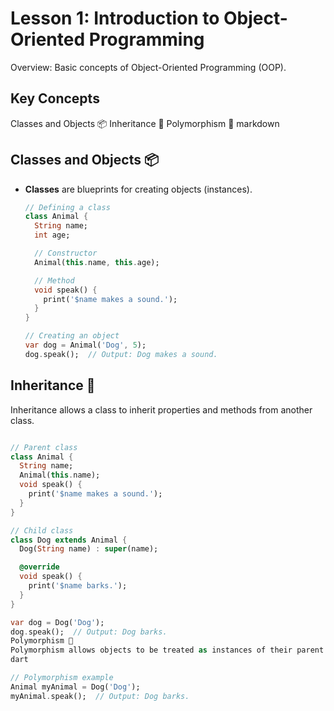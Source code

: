 # Lesson 1: Introduction to Object-Oriented Programming

Overview: Basic concepts of Object-Oriented Programming (OOP).

## Key Concepts

Classes and Objects 📦
Inheritance 🧬
Polymorphism 🧩
markdown

## Classes and Objects 📦

- **Classes** are blueprints for creating objects (instances).

  ```dart
  // Defining a class
  class Animal {
    String name;
    int age;

    // Constructor
    Animal(this.name, this.age);

    // Method
    void speak() {
      print('$name makes a sound.');
    }
  }

  // Creating an object
  var dog = Animal('Dog', 5);
  dog.speak();  // Output: Dog makes a sound.

## Inheritance 🧬

Inheritance allows a class to inherit properties and methods from another class.

``` dart

// Parent class
class Animal {
  String name;
  Animal(this.name);
  void speak() {
    print('$name makes a sound.');
  }
}

// Child class
class Dog extends Animal {
  Dog(String name) : super(name);

  @override
  void speak() {
    print('$name barks.');
  }
}

var dog = Dog('Dog');
dog.speak();  // Output: Dog barks.
Polymorphism 🧩
Polymorphism allows objects to be treated as instances of their parent class.
dart

// Polymorphism example
Animal myAnimal = Dog('Dog');
myAnimal.speak();  // Output: Dog barks.
```
